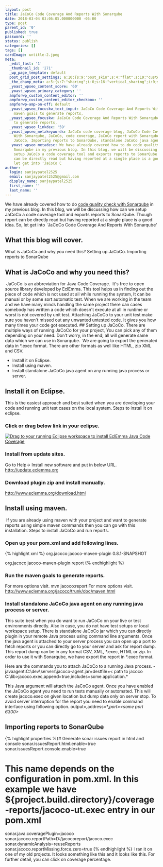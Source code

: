 ```yaml
---
layout: post
title: JaCoCo Code Coverage And Reports With Sonarqube
date: 2018-03-04 03:06:05.000000000 -05:00
type: post
parent_id: '0'
published: true
password: ''
status: publish
categories: []
tags: []
cardImage: untitle-2.jpeg
meta:
  _edit_last: '1'
  _thumbnail_id: '271'
  _wp_page_template: default
  post_grid_post_settings: a:10:{s:9:"post_skin";s:4:"flat";s:19:"custom_thumb_source";s:91:"http://abyte.stream/wp-content/plugins/post-grid/assets/frontend/css/images/placeholder.png";s:17:"font_awesome_icon";s:0:"";s:23:"font_awesome_icon_color";s:7:"#737272";s:22:"font_awesome_icon_size";s:4:"50px";s:17:"custom_youtube_id";s:0:"";s:15:"custom_vimeo_id";s:0:"";s:21:"custom_dailymotion_id";s:0:"";s:14:"custom_mp3_url";s:0:"";s:20:"custom_soundcloud_id";s:0:"";}
  _the_champ_meta: a:5:{s:7:"sharing";i:0;s:16:"vertical_sharing";i:0;s:7:"counter";i:0;s:16:"vertical_counter";i:0;s:11:"fb_comments";i:0;}
  _yoast_wpseo_content_score: '60'
  _yoast_wpseo_primary_category: ''
  ampforwp_custom_content_editor: ''
  ampforwp_custom_content_editor_checkbox: ''
  ampforwp-amp-on-off: default
  _yoast_wpseo_focuskw_text_input: JaCoCo Code Coverage And Reports With Sonarqube,
    maven goals to generate reports,
  _yoast_wpseo_focuskw: JaCoCo Code Coverage And Reports With Sonarqube, maven goals
    to generate reports,
  _yoast_wpseo_linkdex: '59'
  _yoast_wpseo_metakeywords: JaCoCo code coverage blog, JaCoCo Code Coverage And Reports
    With Sonarqube, JaCoCo, code coverage, JaCoCo report with Sonarqube, Setting up
    JaCoCo, Importing reports to SonarQube, standalone JaCoCo java agent,
  _yoast_wpseo_metadesc: We have already covered how to do code quality check with
    Sonarqube in my previous blog. In this blog, we will be discussing how can we
    setup JaCoCo a code coverage tool and exports reports to SonarQube. Though report
    can be directly read but having reported at a single place is a good idea. So,
    let get into 'JaCoCo C
author:
  login: sanjaypatel2525
  email: sanjaypatel2525@gmail.com
  display_name: sanjaypatel2525
  first_name: ''
  last_name: ''
---
```

We have already covered how to do <a href="http://abyte.stream/2018/02/22/code-quality-analysis-sonar/">code quality check with Sonarqube</a> in my previous blog. In this blog, we will be discussing how can we setup JaCoCo a code coverage tool and exports reports to SonarQube. Though report can be directly read but having reported at a single place is a good idea. So, let get into  'JaCoCo Code Coverage And Reports With Sonarqube'
## What this blog will cover.

What is JaCoCo and why you need this?
Setting up JaCoCo.
Importing reports to SonarQube

## What is JaCoCo and why you need this?
<img class="alignnone size-full wp-image-274 " src="{{ site.baseurl }}/assets/img_5a9b6290e8d26.png" alt="" />
JaCoCo is an abbreviation for Java Code Coverage.  It's free to open source library developed by EclEmma. This tool helps us in finding out the piece of code which is not used at all while running the system, It can be manual or by some sort automatic test. When we are working in the team and we have many minds handling the same project there can cases somebody has written a code which doesn't execute at all in runtime or worst is not covered by unit test. Attaching JaCoCo to your unit test make sure you haven't missed out any unwanted untested code. It gives you how many times your code got executed.
## Setting up JaCoCo.
There are multiple ways of running JaCoCo for your project, You can pick any of them depending on your need. Don't worry, in the end, all will generate same data which we can use in Sonarqube.  We are going to export the generated data in *.exec format. There are other formats as well like HTML, zip XML and CSV.

* Install it on Eclipse.
* Install using maven.
* Install standalone JaCoCo java agent on any running java process or server.

## Install it on Eclipse.
This is the easiest approach and best suited when you are developing your code and running unit test cases on the local system.
Steps to install it on eclipse.


### Click or drag below link in your eclipse.
<a title="Drag to your running Eclipse workspace to install EclEmma Java Code Coverage" href="http://marketplace.eclipse.org/marketplace-client-intro?mpc_install=264">
<img style="vertical-align: text-bottom; border: 0px solid black;" src="{{ site.baseurl }}/assets/btn-install.png" alt="Drag to your running Eclipse workspace to install EclEmma Java Code Coverage" />
</a>

### Install from update sites.
Go to Help-> Install new software and put in below URL.
http://update.eclemma.org<img class="alignnone size-full wp-image-269" src="{{ site.baseurl }}/assets/img_5a9b149e3295e.png" alt="" />

### Download plugin zip and install manually.
<a href="http://www.eclemma.org/download.html" rel="nofollow">http://www.eclemma.org/download.html</a>

## Install using maven.
<img class="alignnone size-full wp-image-273 " src="{{ site.baseurl }}/assets/img_5a9b625756041.png" alt="" />
If you are already using maven with your project and want to generate reports using simple maven commands then you can go with this installation.
Steps to install JaCoCo and run reports.


### Open up your pom.xml and add following lines.
{% highlight xml %}
 <groupId>org.jacoco</groupId>
 <artifactId>jacoco-maven-plugin</artifactId>
 <version>0.8.1-SNAPSHOT</version>
</plugin>


 <reporting>
 
 
 <groupId>org.jacoco</groupId>
 <artifactId>jacoco-maven-plugin</artifactId>
 <reportSets>
 <reportSet>
 <reports>
 <report>report</report>
 </reports>
 </reportSet>
 </reportSets>
 </plugin>
 </plugins>
 </reporting>
</project>
{% endhighlight %}


### Run the maven goals to generate reports.
For more options visit.
mvn jacoco:report
For more options visit.
<a href="http://www.eclemma.org/jacoco/trunk/doc/maven.html" rel="nofollow noopener">http://www.eclemma.org/jacoco/trunk/doc/maven.html</a>

### Install standalone JaCoCo java agent on any running java process or server.
This suite best when you do want to run JaCoCo on your live or test environments directly. Also in case, you do not have test setups or local workspace setup. There is standalone JaCoCo jar which you can directly plugin in your remote Java process using command line arguments. Once the java agent is attached to your server process you can open up a port to fetch reports or you can directly go to your server and ask for report dump. This report dump can be in any format CSV, XML, *.exec, HTML or zip. In order to use it with Sonarqube, we have export the report in *.exec format.

Here are the commands you to attach JaCoCo to a running Java process.
-javaagent:C:\dev\servers\jacoco-agent.jar=destfile=< path to jacoco C:\lib\>jacoco.exec,append=true,includes=some.application.*

This Java argument will attach the JaCoCo agent. Once you have enabled the JaCoCo agent you need to run tests manually or automated. This will create jacoco.exec on given location but dump data only on server stop. To avoid server interruption for the report you need to enable command interface using following option.
output=<tcpserver>,address=*,<em>port=<some port 6300></em>
## Importing reports to SonarQube
{% highlight properties %}# Generate sonar issues report in html and console
sonar.issuesReport.html.enable=true
sonar.issuesReport.console.enable=true

# This name depends on the configuration in pom.xml. In this example we have ${project.build.directory}/coverage-reports/jacoco-ut.exec entry in our pom.xml
sonar.java.coveragePlugin=jacoco
sonar.jacoco.reportPath=D:/jacocoreport/jacoco.exec
sonar.dynamicAnalysis=reuseReports
sonar.jacoco.reportMissing.force.zero=true
{% endhighlight %}
I ran it on one of my old projects. It looks something like this and it looks like this. For further detail, you can click on coverage percentage.<img class="alignnone size-full wp-image-270" src="{{ site.baseurl }}/assets/img_5a9b5a7882daa.png" alt="" />
